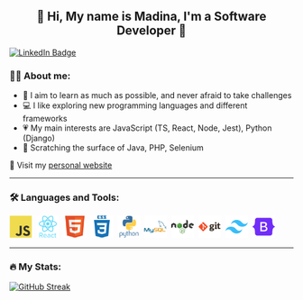 <h2 align="center">🎀 Hi, My name is Madina, I'm a Software Developer 🎀 </h2>
<div id="badges">
  <a href="[your-linkedin-URL](https://www.linkedin.com/in/madina-tussupova/)">
    <img src="https://img.shields.io/badge/LinkedIn-blue?style=for-the-badge&logo=linkedin&logoColor=white" alt="LinkedIn Badge"/>
  </a>
<!--   <a href="your-twitter-URL">
    <img src="https://img.shields.io/badge/Twitter-blue?style=for-the-badge&logo=twitter&logoColor=white" alt="Twitter Badge"/>
  </a> -->
</div>

### 👸🏻 About me:

- 📖 I aim to learn as much as possible, and never afraid to take challenges
- 💻 I like exploring new programming languages and different frameworks
- 💗 My main interests are JavaScript (TS, React, Node, Jest), Python (Django)
- 💎 Scratching the surface of Java, PHP, Selenium <br />

💄 Visit my [personal website](https://madina-portfolio.onrender.com)

<hr />

### :hammer_and_wrench: Languages and Tools:
<div>
  <img src="https://github.com/devicons/devicon/blob/master/icons/javascript/javascript-original.svg" title="JavaScript" alt="JavaScript" width="40" height="40"/>&nbsp;
  <img src="https://github.com/devicons/devicon/blob/master/icons/react/react-original-wordmark.svg" title="React" alt="React" width="40" height="40"/>&nbsp;
  <img src="https://github.com/devicons/devicon/blob/master/icons/html5/html5-original.svg" title="HTML5" alt="HTML" width="40" height="40"/>&nbsp;
  <img src="https://github.com/devicons/devicon/blob/master/icons/css3/css3-plain-wordmark.svg"  title="CSS3" alt="CSS" width="40" height="40"/>&nbsp;
  <img src="https://github.com/devicons/devicon/blob/master/icons/python/python-original-wordmark.svg" title="Python" alt="Python" width="40" height="40"/>&nbsp;
  <img src="https://github.com/devicons/devicon/blob/master/icons/mysql/mysql-original-wordmark.svg" title="MySQL"  alt="MySQL" width="40" height="40"/>&nbsp;
  <img src="https://github.com/devicons/devicon/blob/master/icons/nodejs/nodejs-original-wordmark.svg" title="NodeJS" alt="NodeJS" width="40" height="40"/>&nbsp;
  <img src="https://github.com/devicons/devicon/blob/master/icons/git/git-original-wordmark.svg" title="Git" **alt="Git" width="40" height="40"/>&nbsp;
  <img src="https://github.com/devicons/devicon/blob/master/icons/tailwindcss/tailwindcss-plain.svg" title="Tailwind" alt="Tailwind" width="40" height="40"/>&nbsp;
  <img src="https://github.com/devicons/devicon/blob/master/icons/bootstrap/bootstrap-plain.svg" title="Bootstrap" alt="Bootstrap" width="40" height="40"/>&nbsp;
</div>

<hr />

### :fire: My Stats:
[![GitHub Streak](https://streak-stats.demolab.com?user=madina0801&theme=date-night)](https://git.io/streak-stats)
<br />

<!---[![Top Langs](https://github-readme-stats.vercel.app/api/top-langs/?username=madina0801&layout=compact&theme=vision-friendly-dark)](https://github.com/anuraghazra/github-readme-stats)--->


<!---
madina0801/madina0801 is a ✨ special ✨ repository because its `README.md` (this file) appears on your GitHub profile.
You can click the Preview link to take a look at your changes.
--->
